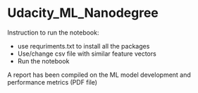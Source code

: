 # Udacity_ML_Nanodegree

Instruction to run the notebook:

  - use requriments.txt to install all the packages
  - Use/change csv file with similar feature vectors
  - Run the notebook

A report has been compiled on the ML model development and performance metrics (PDF file) 
